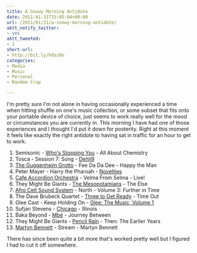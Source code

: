 ```yaml
---
title: A Snowy Morning Antidote
date: 2011-01-31T15:05:04+00:00
url: /2011/01/31/a-snowy-morning-antidote/
aktt_notify_twitter:
- yes
aktt_tweeted:
- 1
short-url:
- http://bit.ly/hdsz0o
categories:
- Media
- Music
- Personal
- Random Crap

---
```

<div class='microid-mailto+http:sha1:d0755b0c246b36862f1c73f7872482869aeb9ed3'>

I'm pretty sure I'm not alone in having occasionally experienced a time when hitting shuffle on one's music collection, or some subset that fits onto your portable device of choice, just seems to work really well for the mood or circumstances you are currently in. This morning I have had one of those experiences and I thought I'd put it down for posterity. Right at this moment it feels like exactly the right antidote to having sat in traffic for an hour to get to work.
<ol>
<li>
Semisonic - <a href="http://www.bing.com/music/songs/search?q=Semisonic+who's+stopping+you">Who's Stopping You</a> - All About Chemistry
</li>
<li>
Tosca - Session 7: Song - <a href="http://www.bing.com/music/albums/detail?q=Tosca+Dehli9&#038;albumID=C5FE5600-0100-11DB-89CA-0019B92A3933">Dehli9</a>
</li>
<li>
<a href="http://www.guggenheimgrotto.com/">The Guggenheim Grotto</a> - Fee Da Da Dee - Happy the Man
</li>
<li>
Peter Mayer - Harry the Pharoah - <a href="http://www.bing.com/music/albums/detail?q=Peter+Mayer+Novelties&#038;albumID=DF470A02-0100-11DB-89CA-0019B92A3933&#038;FORM=DTPMUO">Novelties</a>
</li>
<li>
<a href="http://cafeaccordion.com/">Cafe Accordion Orchestra</a> - Velma From Selma - Live!
</li>
<li>
They Might Be Giants - <a href="http://www.bing.com/music/songs/search?q=They+Might+Be+Giants+The+Mesopotamians&#038;qpvt=they+might+be+giants+the+mesopotamians">The Mesopotamians</a> - The Else
</li>
<li>
<a href="http://afroceltsoundsystem.net/">Afro Celt Sound System</a> - North - Volume 3: Further in Time
</li>
<li>
The Dave Brubeck Quartet - <a href="http://www.bing.com/music/songs/search?q=Dave+Brubeck+Three+To+Get+Ready&#038;qpvt=Dave+Brubeck+Three+to+Get+Ready">Three to Get Ready</a> - Time Out
</li>
<li>
Glee Cast - Keep Holding On - <a href="http://www.bing.com/music/songs/search?q=glee+the+music+vol+1&#038;go=&#038;form=VBREQY&#038;qs=AS&#038;sk=AS3&#038;pq=glee+the+music&#038;sp=4&#038;sc=8-14">Glee: The Music, Volume 1</a>
</li>
<li>
Sufjan Stevens - <a href="http://www.bing.com/music/songs/search?q=Sufjan+Stevens+Chicago&#038;go=&#038;form=VBREQY&#038;qs=n&#038;sk=&#038;sc=7-22">Chicago</a> - Illinois
</li>
<li>
Baka Beyond - <a href="http://www.bing.com/music/songs/search?q=Baka+Beyond+-+Mb%C3%A9&#038;go=&#038;form=VBREQY&#038;qs=n&#038;sk=&#038;sc=1-17">Mbé</a> - Journey Between
</li>
<li>
They Might Be Giants - <a href="http://www.bing.com/music/songs/search?q=They+Might+Be+Giants+-+Pencil+Rain&#038;go=&#038;form=DTPMUS&#038;qs=n&#038;sk=">Pencil Rain</a> - Then: The Earlier Years
</li>
<li>
<a href="http://martynbennett.com/">Martyn Bennett</a> - Stream - Martyn Bennett
</li>
</ol>
There has since been quite a bit more that's worked pretty well but I figured I had to cut it off somewhere.


